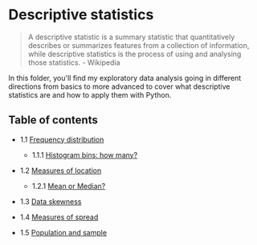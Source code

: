 # Descriptive statistics

> A descriptive statistic is a summary statistic that quantitatively describes or summarizes features from a collection of information, while descriptive statistics is the process of using and analysing those statistics. - Wikipedia

In this folder, you'll find my exploratory data analysis going in different directions from basics to more advanced to cover what descriptive statistics are and how to apply them with Python.

## Table of contents

- 1.1 [Frequency distribution](./1_1_0_frequency_distribution.ipynb)

  - 1.1.1 [Histogram bins: how many?](./1_1_1_histogram_bins.ipynb)

- 1.2 [Measures of location](./1_2_0_measures_of_location.ipynb)

  - 1.2.1 [Mean or Median?](./1_2_1_mean_or_median.ipynb)

- 1.3 [Data skewness](1_3_data_skewness.ipynb/)

- 1.4 [Measures of spread](./1_4_measures_of_spread.ipynb)

- 1.5 [Population and sample](./1_5_population_and_sample.ipynb)

